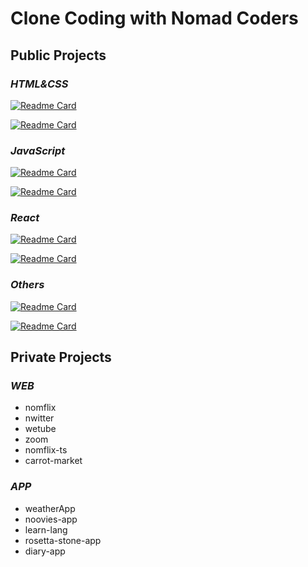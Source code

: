 # Clone Coding with Nomad Coders

## Public Projects

### __*HTML&CSS*__
[![Readme Card](https://github-readme-stats.vercel.app/api/pin/?username=namiein&repo=kokoa-clone-v2&theme=nightowl)](https://github.com/namiein/kokoa-clone-v2)

[![Readme Card](https://github-readme-stats.vercel.app/api/pin/?username=namiein&repo=CSS-Layout&theme=radical)](https://github.com/namiein/CSS-Layout)

### __*JavaScript*__

[![Readme Card](https://github-readme-stats.vercel.app/api/pin/?username=namiein&repo=paintjs&theme=tokyonight)](https://github.com/namiein/paintjs)

[![Readme Card](https://github-readme-stats.vercel.app/api/pin/?username=namiein&repo=Vanilla-JS&theme=monokai)](https://github.com/namiein/Vanilla-JS)

### __*React*__

[![Readme Card](https://github-readme-stats.vercel.app/api/pin/?username=namiein&repo=movie_app_2020_v2&theme=great-gatsby)](https://github.com/namiein/movie_app_2020_v2)

[![Readme Card](https://github-readme-stats.vercel.app/api/pin/?username=namiein&repo=react-crypto-tracker&theme=panda)](https://github.com/namiein/react-crypto-tracker)

### __*Others*__
[![Readme Card](https://github-readme-stats.vercel.app/api/pin/?username=namiein&repo=hi-nest&theme=midnight-purple)](https://github.com/namiein/hi-nest)

[![Readme Card](https://github-readme-stats.vercel.app/api/pin/?username=namiein&repo=Typechain&theme=rose_pine)](https://github.com/namiein/Typechain)

## Private Projects

### __*WEB*__
- nomflix
- nwitter
- wetube
- zoom
- nomflix-ts
- carrot-market

### __*APP*__
- weatherApp 
- noovies-app
- learn-lang
- rosetta-stone-app
- diary-app
